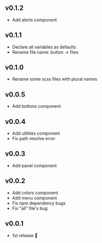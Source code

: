 ## v0.1.2
- Add alerts component

## v0.1.1
- Declare all variables as defaults
- Rename file name: button -> files

## v0.1.0
- Rename some scss files with plural names

## v0.0.5
- Add buttons component

## v0.0.4
- Add utilities component
- Fix path resolve error

## v0.0.3
- Add panel component

## v0.0.2
- Add colors component
- Add menu component
- Fix npm dependency bugs
- Fix "all" file's bug

## v0.0.1
- 1st release :tada:
